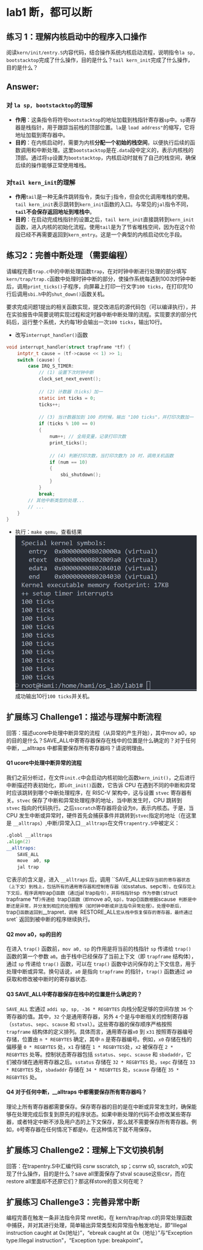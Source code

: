 # lab1 断，都可以断

## 练习 1：理解内核启动中的程序入口操作
阅读`kern/init/entry.S`内容代码，结合操作系统内核启动流程，说明指令`la sp, bootstacktop`完成了什么操作，目的是什么？`tail kern_init`完成了什么操作，目的是什么？
## Answer:
### 对 `la sp, bootstacktop`的理解
- **作用**：这条指令将符号`bootstacktop`的地址加载到栈指针寄存器`sp`中。`sp`寄存器是栈指针，用于跟踪当前栈的顶部位置。`la`是 `load address"`的缩写，它将地址加载到寄存器中。
- **目的**：在内核启动时，需要为内核**分配一个初始的栈空间**，以便执行后续的函数调用和中断处理。这里`bootstacktop`是在`.data`段中定义的，表示内核栈的顶部。通过将`sp`设置为`bootstacktop`，内核启动时就有了自己的栈空间，确保后续的操作能够正常使用堆栈。

### 对`tail kern_init`的理解
- **作用**`tail`是一种无条件跳转指令，类似于`j`指令，但会优化调用堆栈的使用。`tail kern_init`表示跳转到`kern_init`函数的入口。与常见的`jal`指令不同，**`tail`不会保存返回地址到堆栈中**。
- **目的**：在启动完成栈指针的设置之后，`tail kern_init`直接跳转到`kern_init`函数，进入内核的初始化流程。使用`tail`是为了节省堆栈空间，因为在这个阶段已经不再需要返回到`kern_entry`。这是一个典型的内核启动优化手段。

## 练习2：完善中断处理 （需要编程）
请编程完善`trap.c`中的中断处理函数`trap`，在对时钟中断进行处理的部分填写`kern/trap/trap.c`函数中处理时钟中断的部分，使操作系统每遇到100次时钟中断后，调用`print_ticks()`子程序，向屏幕上打印一行文字`100 ticks`，在打印完10行后调用`sbi.h`中的`shut_down()`函数关机。

要求完成问题1提出的相关函数实现，提交改进后的源代码包（可以编译执行），并在实验报告中简要说明实现过程和定时器中断中断处理的流程。实现要求的部分代码后，运行整个系统，大约每1秒会输出一次`100 ticks`，输出10行。
- 改写`interrupt_handler()`函数
```c
void interrupt_handler(struct trapframe *tf) {
    intptr_t cause = (tf->cause << 1) >> 1;
    switch (cause) {
        case IRQ_S_TIMER:
            // (1) 设置下次时钟中断
            clock_set_next_event();

            // (2) 计数器（ticks）加一
            static int ticks = 0;
            ticks++;

            // (3) 当计数器加到 100 的时候，输出 "100 ticks"，并打印次数加一
            if (ticks % 100 == 0)
            {
                num++; // 全局变量，记录打印次数
                print_ticks();

                // (4) 判断打印次数，当打印次数为 10 时，调用关机函数
                if (num == 10)
                {
                    sbi_shutdown();
                }
            }
            break;
        // 其他中断类型的处理...
        // ...
    }
}
```
- 执行：`make qemu`，查看结果
  ![alt text](../pic/lab1-image-1.png)
  成功输出10行`100 ticks`并关机。

## 扩展练习 Challenge1：描述与理解中断流程

回答：描述ucore中处理中断异常的流程（从异常的产生开始），其中mov a0，sp的目的是什么？SAVE_ALL中寄寄存器保存在栈中的位置是什么确定的？对于任何中断，__alltraps 中都需要保存所有寄存器吗？请说明理由。
#### Q1 ucore中处理中断异常的流程
我们之前分析过，在文件`init.c`中会启动内核初始化函数`kern_init()`，之后进行中断描述符表初始化，即`idt_init()`函数，它告诉 CPU 在遇到不同的中断和异常时应该跳转到哪个中断处理程序，在 RISC-V 架构中，这与设置 `stvec` 寄存器有关。`stvec` 保存了中断和异常处理程序的地址，当中断发生时，CPU 跳转到 `stvec` 指向的代码执行。之后`sscratch`寄存器将会设为`0`，表示内核态。于是，当 CPU 发生中断或异常时，硬件首先会捕获事件并跳转到`stvec`指定的地址（在这里是 `__alltraps`）,中断/异常入口`__alltraps`在文件`trapentry.S`中被定义：
```asm
.globl __alltraps
.align(2)
__alltraps:
    SAVE_ALL
    move  a0, sp
    jal trap
```
它表示的含义是，进入 `__alltraps` 后，调用 ``SAVE_ALL` 宏保存当前的寄存器状态（上下文）到栈上，包括所有的通用寄存器和控制寄存器（如 `sstatus`、`sepc` 等）。在保存完上下文后，程序调用 `trap()` 函数（通过 `jal trap` 指令），并将栈指针 `sp` 作为参数(`struct trapframe *tf`)传递给 `trap()` 函数（即 `move a0, sp`）。`trap()` 函数根据 `scause` 判断是中断还是异常，并分发到相应的处理程序（如时钟中断或非法指令异常处理）。处理中断后，`trap()` 函数返回到 `__trapret`，调用 `RESTORE_ALL` 宏从栈中恢复保存的寄存器，最终通过 `sret` 返回到被中断的程序继续执行。
#### Q2 mov a0，sp的目的
在进入 `trap()` 函数前，`mov a0, sp` 的作用是将当前的栈指针 `sp` 传递给 `trap()` 函数的第一个参数 `a0`。由于栈中已经保存了当前上下文（即 `trapframe` 结构体），通过 `sp` 传递给 `trap()` 函数，可以在 `trap()` 函数中访问保存的上下文信息，用于处理中断或异常。换句话说，`a0` 是指向 `trapframe` 的指针，`trap()` 函数通过 `a0` 获取和修改被中断时的寄存器状态.
#### Q3 SAVE_ALL中寄存器保存在栈中的位置是什么确定的？
`SAVE_ALL` 宏通过 `addi sp, sp, -36 * REGBYTES` 向栈分配足够的空间存放 `36` 个寄存器的值。其中，`32` 个是通用寄存器，另外 `4` 个是与中断相关的控制寄存器（`sstatus`、`sepc`、`scause` 和 `stval`）。这些寄存器的保存顺序严格按照 `trapframe` 结构体的定义排列。具体而言，通用寄存器`x0` 到 `x31` 按照寄存器编号存储，位置由 `n * REGBYTES` 确定，其中 `n` 是寄存器编号。例如，`x0` 存储在栈的偏移量 `0 * REGBYTES` 处，`x1` 存储在 `1 * REGBYTES`处，`x2` 被保存在 `2 * REGBYTES` 处等。控制状态寄存器包括 `sstatus`、`sepc`、`scause` 和 `sbadaddr`，它们被存储在通用寄存器之后。`sstatus` 存储在 `32 * REGBYTES` 处，`sepc` 存储在 `33 * REGBYTES` 处，`sbadaddr` 存储在 `34 * REGBYTES` 处，`scause` 存储在 `35 * REGBYTES` 处。
#### Q4 对于任何中断，__alltraps 中都需要保存所有寄存器吗？
理论上所有寄存器都需要保存。保存寄存器的目的是在中断或异常发生时，确保能够在处理完成后恢复到原先的程序状态。如果中断处理的代码不会修改某些寄存器，或者特定中断不涉及用户态的上下文保存，那么就不需要保存所有寄存器。例如，`0`号寄存器在任何情况下都是`0`，在这种情况下就不用保存。  
## 扩展练习 Challenge2：理解上下文切换机制
回答：在trapentry.S中汇编代码 csrw sscratch, sp；csrrw s0, sscratch, x0实现了什么操作，目的是什么？save all里面保存了stval scause这些csr，而在restore all里面却不还原它们？那这样store的意义何在呢？

## 扩展练习 Challenge3：完善异常中断
编程完善在触发一条非法指令异常 mret和，在 kern/trap/trap.c的异常处理函数中捕获，并对其进行处理，简单输出异常类型和异常指令触发地址，即“Illegal instruction caught at 0x(地址)”，“ebreak caught at 0x（地址）”与“Exception type:Illegal instruction"，“Exception type: breakpoint”。